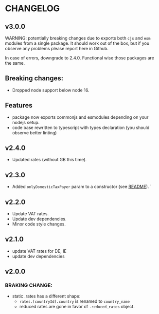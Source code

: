# CHANGELOG

## v3.0.0

WARNING: potentially breaking changes due to exports both `cjs` and `esm` modules from a single package.
It should work out of the box, but if you observe any problems please report here in Github.

In case of errors, downgrade to 2.4.0. Functional wise those packages are the same. 

## Breaking changes:
- Dropped node support below node 16.

## Features
- package now exports commonjs and esmodules depending on your nodejs setup.
- code base rewritten to typescript with types declaration (you should observe better linting)

## v2.4.0
- Updated rates (without GB this time).

## v2.3.0
- Added `onlyDomesticTaxPayer` param to a constructor (see [README](./README.md)).
  `
## v2.2.0
- Update VAT rates.
- Update dev dependencies.
- Minor code style changes.

## v2.1.0
- update VAT rates for DE, IE
- update dev dependencies

## v2.0.0
### BRAKING CHANGE: 
- static .rates has a different shape:
    - `rates.[countryId].country` is renamed to `country_name`
    -  reduced rates are gone in favor of `.reduced_rates` object.
    
